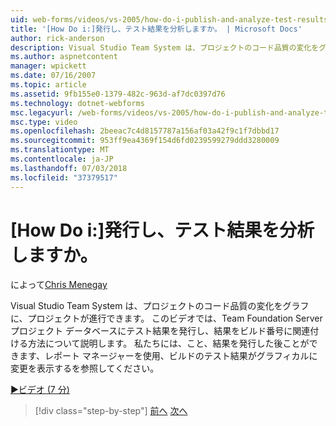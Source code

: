 ```yaml
---
uid: web-forms/videos/vs-2005/how-do-i-publish-and-analyze-test-results
title: '[How Do i:]発行し、テスト結果を分析しますか。 | Microsoft Docs'
author: rick-anderson
description: Visual Studio Team System は、プロジェクトのコード品質の変化をグラフに、プロジェクトが進行できます。 このビデオでは publ. する方法について説明.
ms.author: aspnetcontent
manager: wpickett
ms.date: 07/16/2007
ms.topic: article
ms.assetid: 9fb155e0-1379-482c-963d-af7dc0397d76
ms.technology: dotnet-webforms
msc.legacyurl: /web-forms/videos/vs-2005/how-do-i-publish-and-analyze-test-results
msc.type: video
ms.openlocfilehash: 2beeac7c4d8157787a156af03a42f9c1f7dbbd17
ms.sourcegitcommit: 953ff9ea4369f154d6fd0239599279ddd3280009
ms.translationtype: MT
ms.contentlocale: ja-JP
ms.lasthandoff: 07/03/2018
ms.locfileid: "37379517"
---
```

<a name="how-do-i-publish-and-analyze-test-results"></a>[How Do i:]発行し、テスト結果を分析しますか。
====================
によって[Chris Menegay](https://twitter.com/CMenegay)

Visual Studio Team System は、プロジェクトのコード品質の変化をグラフに、プロジェクトが進行できます。 このビデオでは、Team Foundation Server プロジェクト データベースにテスト結果を発行し、結果をビルド番号に関連付ける方法について説明します。 私たちには、こと、結果を発行した後ことができます、レポート マネージャーを使用、ビルドのテスト結果がグラフィカルに変更を表示するを参照してください。

[&#9654;ビデオ (7 分)](https://channel9.msdn.com/Blogs/ASP-NET-Site-Videos/how-do-i-publish-and-analyze-test-results)

> [!div class="step-by-step"]
> [前へ](how-do-i-use-generic-tests.md)
> [次へ](how-do-i-discover-application-changes-prior-to-deployment.md)
